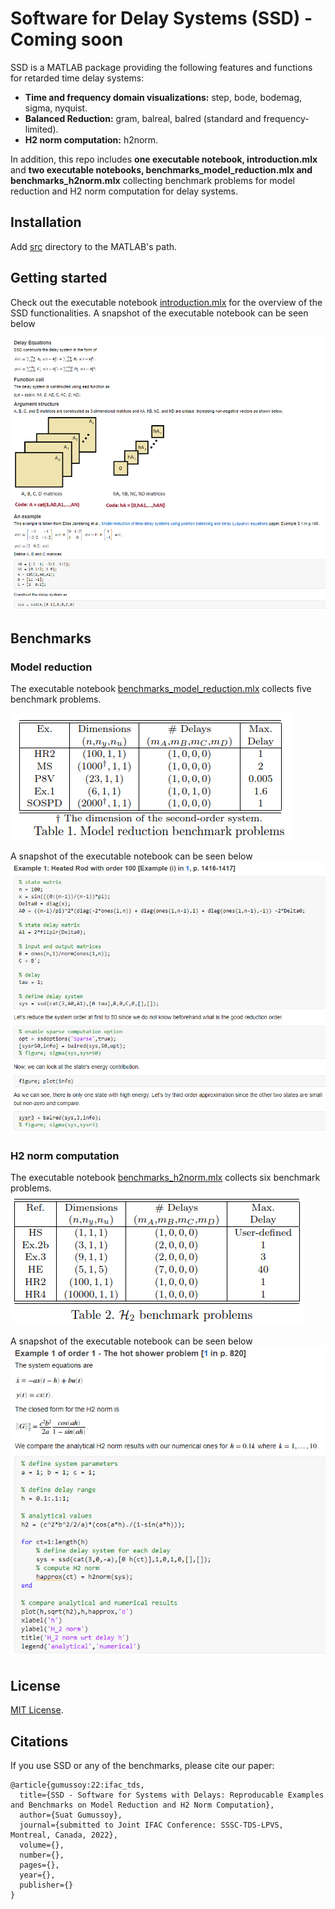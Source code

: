 # Software for Delay Systems (SSD) - Coming soon

SSD is a MATLAB package providing the following features and functions for retarded time delay systems:
- **Time and frequency domain visualizations:** step, bode, bodemag, sigma, nyquist.
- **Balanced Reduction:** gram, balreal, balred (standard and frequency-limited).
- **H2 norm computation:** h2norm.

In addition, this repo includes **one executable notebook, introduction.mlx** and **two executable notebooks, benchmarks_model_reduction.mlx and benchmarks_h2norm.mlx** collecting benchmark problems for model reduction and H2 norm computation for delay systems. 

## Installation
Add [src](src) directory to the MATLAB's path.

## Getting started
Check out the executable notebook [introduction.mlx](introduction.mlx) for the overview of the SSD functionalities. A snapshot of the executable notebook can be seen below

![Introduction snapshot](snapshots/introduction.png)

## Benchmarks

### Model reduction
The executable notebook [benchmarks_model_reduction.mlx](benchmarks_model_reduction.mlx) collects five benchmark problems.

![Model_Reduction](snapshots/table_model_reduction.png)

A snapshot of the executable notebook can be seen below
![Model_Reduction snapshot](snapshots/heatedrodexample.png)

### H2 norm computation
The executable notebook [benchmarks_h2norm.mlx](benchmarks_h2norm.mlx) collects six benchmark problems.
![H2norm](snapshots/table_h2norm.png)

A snapshot of the executable notebook can be seen below
![H2norm snapshot](snapshots/hotshowerexample.png)

## License

[MIT License](LICENSE).

## Citations

If you use SSD or any of the benchmarks, please cite our paper:

```
@article{gumussoy:22:ifac_tds,
  title={SSD - Software for Systems with Delays: Reproducable Examples and Benchmarks on Model Reduction and H2 Norm Computation},
  author={Suat Gumussoy},
  journal={submitted to Joint IFAC Conference: SSSC-TDS-LPVS, Montreal, Canada, 2022},
  volume={},
  number={},
  pages={},
  year={},
  publisher={}
}
```

